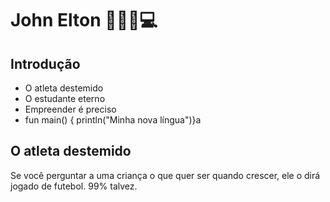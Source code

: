 # John Elton :cactus::running_man::computer:



## Introdução

- O atleta destemido
- O estudante eterno
- Empreender é preciso
- fun main() { println("Minha nova língua")}a



## O atleta destemido

Se você perguntar a uma criança o que quer ser quando crescer, ele o dirá jogado de futebol. 99% talvez.

